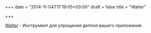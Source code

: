 +++
date = "2014-11-04T17:19:05+03:00"
draft = false
title = "Walter"

+++

<p><a href="http://ainoya.io/walter">Walter</a> - Инструмент для упрощения деплоя вашего приложения.</p>

